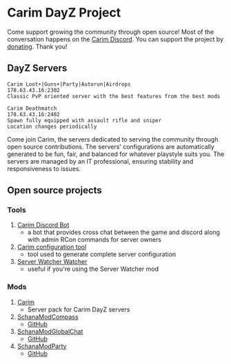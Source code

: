 # Carim DayZ Project

Come support growing the community through open source!
Most of the conversation happens on the [Carim Discord](https://discord.gg/kdPnVu4).
You can support the project by [donating](https://paypal.me/cnofafva). Thank you!

## DayZ Servers

```text
Carim Loot+|Guns+|Party|Autorun|Airdrops
178.63.43.16:2302
Classic PvP oriented server with the best features from the best mods
```

```text
Carim Deathmatch
178.63.43.16:2402
Spawn fully equipped with assault rifle and sniper
Location changes periodically
```

Come join Carim, the servers dedicated to serving the community through open source contributions. The servers' configurations are automatically generated to be fun, fair, and balanced for whatever playstyle suits you. The servers are managed by an IT professional, ensuring stability and responsiveness to issues.

## Open source projects

### Tools

1. [Carim Discord Bot](https://github.com/schana/carim-discord-bot)
   + a bot that provides cross chat between the game and discord along with admin RCon commands for server owners
1. [Carim configuration tool](https://github.com/schana/dayz-server-carim)
   + tool used to generate complete server configuration
1. [Server Watcher Watcher](https://github.com/schana/server-watcher-watcher)
   + useful if you're using the Server Watcher mod

### Mods

1. [Carim](https://steamcommunity.com/sharedfiles/filedetails/?id=2123003098)
   + Server pack for Carim DayZ servers
1. [SchanaModCompass](https://steamcommunity.com/sharedfiles/filedetails/?id=2067834152)
   + [GitHub](https://github.com/schana/dayz-mod-compass)
1. [SchanaModGlobalChat](https://steamcommunity.com/sharedfiles/filedetails/?id=2115602332)
   + [GitHub](https://github.com/schana/dayz-mod-global-chat)
1. [SchanaModParty](https://steamcommunity.com/sharedfiles/filedetails/?id=2075831381)
   + [GitHub](https://github.com/schana/dayz-mod-party)
